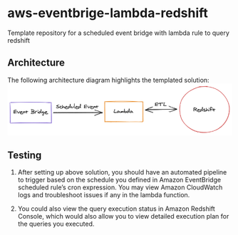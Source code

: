 # aws-eventbrige-lambda-redshift
Template repository for a scheduled event bridge with lambda rule to query redshift

## Architecture
The following architecture diagram highlights the templated solution:  
![Architecture Diagram](images/architecture.png)

## Testing

1. After setting up above solution, you should have an automated pipeline to trigger based on the schedule you defined in Amazon EventBridge scheduled rule’s cron expression. You may view Amazon CloudWatch logs and troubleshoot issues if any in the lambda function.

2. You could also view the query execution status in Amazon Redshift Console, which would also allow you to view detailed execution plan for the queries you executed.